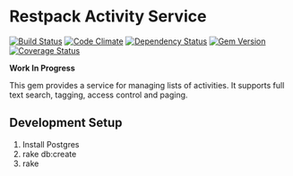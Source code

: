 # Restpack Activity Service

[![Build Status](https://travis-ci.org/RestPack/restpack_activity.png?branch=master)](https://travis-ci.org/RestPack/restpack_activity) [![Code Climate](https://codeclimate.com/github/RestPack/restpack_activity.png)](https://codeclimate.com/github/RestPack/restpack_activity) [![Dependency Status](https://gemnasium.com/RestPack/restpack_activity.png)](https://gemnasium.com/RestPack/restpack_activity) [![Gem Version](https://badge.fury.io/rb/restpack_activity.png)](http://badge.fury.io/rb/restpack_activity) [![Coverage Status](https://coveralls.io/repos/RestPack/restpack_activity/badge.png?branch=master)](https://coveralls.io/r/RestPack/restpack_activity?branch=master)


**Work In Progress**

This gem provides a service for managing lists of activities. It supports full text search, tagging, access control and paging.

## Development Setup

1. Install Postgres
2. rake db:create
3. rake
